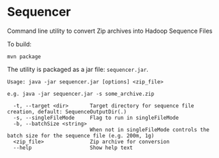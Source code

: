 # Sequencer

Command line utility to convert Zip archives into Hadoop Sequence Files

To build:

```mvn package```

The utility is packaged as a jar file: `sequencer.jar`.


```
Usage: java -jar sequencer.jar [options] <zip_file>

e.g. java -jar sequencer.jar -s some_archive.zip

  -t, --target <dir>       Target directory for sequence file creation, default: SequenceOutputDir(.)
  -s, --singleFileMode     Flag to run in singleFileMode
  -b, --batchSize <string>
                           When not in singleFileMode controls the batch size for the sequence file (e.g. 200m, 1g)
  <zip_file>               Zip archive for conversion
  --help                   Show help text
```